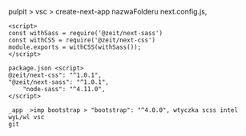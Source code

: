 pulpit > vsc > create-next-app nazwaFolderu 
    next.config.js,

    <script>
    const withSass = require('@zeit/next-sass')
    const withCSS = require('@zeit/next-css')
    module.exports = withCSS(withSass());
    </script> 

    package.json <script>   
    @zeit/next-css": "^1.0.1",
    "@zeit/next-sass": "^1.0.1",
        "node-sass": "^4.11.0",
    </script>
    
    _app  >imp bootstrap > "bootstrap": "^4.0.0", wtyczka scss intel wyL/wl vsc
    git